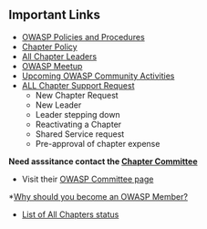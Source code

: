 ## Important Links
* [OWASP Policies and Procedures](https://owasp.org/www-policy/)
* [Chapter Policy](https://owasp.org/www-policy/)
* [All Chapter Leaders](/chapters/leaders/)
* [OWASP Meetup](https://owasp.meetup.com)
* [Upcoming OWASP Community Activities](/chapters/events/)
* [ALL Chapter Support Request](https://owasporg.atlassian.net/servicedesk/customer/portal/8) 
  - New Chapter Request
  - New Leader
  - Leader stepping down
  - Reactivating a Chapter
  - Shared Service request
  - Pre-approval of chapter expense
  
**Need asssitance contact the [Chapter Committee](mailto:chapter-committee@owasp.org)**
* Visit their [OWASP Committee page](https://owasp.org/www-committee-chapter/)

*[Why should you become an OWASP Member?](https://youtu.be/RrUQYkzdaos)

* [List of All Chapters status](https://owasp.org/chapters/status/)
